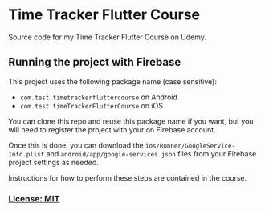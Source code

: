 # Time Tracker Flutter Course

Source code for my Time Tracker Flutter Course on Udemy.

## Running the project with Firebase

This project uses the following package name (case sensitive):

- `com.test.timetrackerfluttercourse` on Android
- `com.test.timeTrackerFlutterCourse` on iOS

You can clone this repo and reuse this package name if you want, but you will need to register the project with your on Firebase account.

Once this is done, you can download the `ios/Runner/GoogleService-Info.plist` and `android/app/google-services.json` files from your Firebase project settings as needed.

Instructions for how to perform these steps are contained in the course.

### [License: MIT](LICENSE.md)

